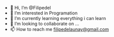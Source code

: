 - 👋 Hi, I’m @Filipedel
- 👀 I’m interested in Programation
- 🌱 I’m currently learning everything i can learn
- 💞️ I’m looking to collaborate on ...
- 📫 How to reach me filipedelaunay@gmail.com

<!---
Filipedel/Filipedel is a ✨ special ✨ repository because its `README.md` (this file) appears on your GitHub profile.
You can click the Preview link to take a look at your changes.
--->
